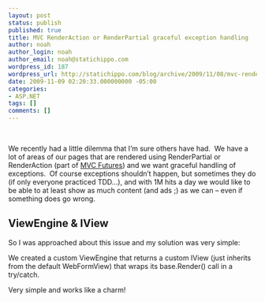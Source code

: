 ```yaml
---
layout: post
status: publish
published: true
title: MVC RenderAction or RenderPartial graceful exception handling
author: noah
author_login: noah
author_email: noah@statichippo.com
wordpress_id: 187
wordpress_url: http://statichippo.com/blog/archive/2009/11/08/mvc-renderaction-or-renderpartial-graceful-exception-handling.aspx
date: 2009-11-09 02:20:33.000000000 -05:00
categories:
- ASP.NET
tags: []
comments: []
---
```


 
  
We recently had a little dilemma that I’m sure others have had.  We have a lot of areas of our pages that are rendered using RenderPartial or RenderAction (part of [MVC Futures](http://aspnet.codeplex.com/Release/ProjectReleases.aspx?ReleaseId=24471)) and we want graceful handling of exceptions.  Of course exceptions shouldn’t happen, but sometimes they do (if only everyone practiced TDD…), and with 1M hits a day we would like to be able to at least show as much content (and ads ;) as we can – even if something does go wrong.
  ## ViewEngine &amp; IView
  
So I was approached about this issue and my solution was very simple:
  
We created a custom ViewEngine that returns a custom IView (just inherits from the default WebFormView) that wraps its base.Render() call in a try/catch.  
  
Very simple and works like a charm!
